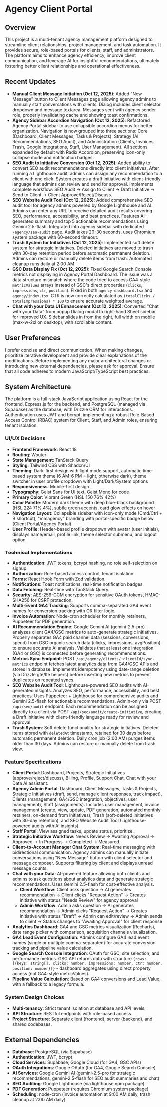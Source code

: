 # Agency Client Portal

## Overview
This project is a multi-tenant agency management platform designed to streamline client relationships, project management, and task automation. It provides secure, role-based portals for clients, staff, and administrators. The platform aims to enhance agency efficiency, improve client communication, and leverage AI for insightful recommendations, ultimately fostering better client relationships and operational effectiveness.

## Recent Updates
- **Manual Client Message Initiation (Oct 12, 2025)**: Added "New Message" button to Client Messages page allowing agency admins to manually start conversations with clients. Dialog includes client selector dropdown and message textarea. Messages sent with agency sender role, properly invalidating cache and showing toast confirmations.
- **Agency Sidebar Accordion Navigation (Oct 12, 2025)**: Refactored Agency Portal sidebar to use collapsible accordion menus for better organization. Navigation is now grouped into three sections: Core (Dashboard, Client Messages, Tasks & Projects), Strategy (AI Recommendations, SEO Audit), and Administration (Clients, Invoices, Trash, Google Integrations, Staff, User Management). All sections expanded by default with Radix Accordion, preserving icon-only collapse mode and notification badges.
- **SEO Audit to Initiative Conversion (Oct 12, 2025)**: Added ability to convert SEO audit recommendations directly into client initiatives. After running a Lighthouse audit, admins can assign any recommendation to a client with one click. System creates a draft initiative with client-friendly language that admins can review and send for approval. Implements complete workflow: SEO Audit → Assign to Client → Draft Initiative → Send to Client → Client Approve/Reject/Discuss.
- **SEO Website Audit Tool (Oct 12, 2025)**: Added comprehensive SEO audit tool for agency admins powered by Google Lighthouse and AI. Admins can enter any URL to receive detailed audit results covering SEO, performance, accessibility, and best practices. Features AI-generated summary and top 5 actionable recommendations using Gemini 2.5-flash. Integrated into agency sidebar with dedicated `/agency/seo-audit` page. Audit takes 20-30 seconds, uses Chromium system package with 60-second timeout.
- **Trash System for Initiatives (Oct 12, 2025)**: Implemented soft delete system for strategic initiatives. Deleted initiatives are moved to trash with 30-day retention period before automatic permanent deletion. Admins can restore or manually delete items from trash. Automated cleanup runs daily at 2:00 AM.
- **GSC Data Display Fix (Oct 12, 2025)**: Fixed Google Search Console metrics not displaying in Agency Portal Dashboard. The issue was a data structure mismatch where the code tried to access GA4-style `metricValues` arrays instead of GSC's direct properties (`clicks`, `impressions`, `ctr`, `position`). Fixed in both `agency-dashboard.tsx` and `agency/index.tsx`. CTR is now correctly calculated as `(totalClicks / totalImpressions) * 100` to ensure accurate weighted average.
- **Chat with your Data UI Enhancement (Oct 12, 2025)**: Converted "Chat with your Data" from popup Dialog modal to right-hand Sheet sidebar for improved UX. Sidebar slides in from the right, full width on mobile (max-w-2xl on desktop), with scrollable content.

## User Preferences
I prefer concise and direct communication. When making changes, prioritize iterative development and provide clear explanations of the modifications. Before implementing any major architectural changes or introducing new external dependencies, please ask for approval. Ensure that all code adheres to modern JavaScript/TypeScript best practices.

## System Architecture
The platform is a full-stack JavaScript application using React for the frontend, Express.js for the backend, and PostgreSQL (managed via Supabase) as the database, with Drizzle ORM for interactions. Authentication uses JWT and bcrypt, implementing a robust Role-Based Access Control (RBAC) system for Client, Staff, and Admin roles, ensuring tenant isolation.

### UI/UX Decisions
- **Frontend Framework**: React 18
- **Routing**: Wouter
- **State Management**: TanStack Query
- **Styling**: Tailwind CSS with Shadcn/UI
- **Theming**: Dark-first design with light mode support, automatic time-based system theme (6 AM-6 PM = light, otherwise dark), theme switcher in user profile dropdown with Light/Dark/System options
- **Responsiveness**: Mobile-first design
- **Typography**: Geist Sans for UI text, Geist Mono for code
- **Primary Color**: Vibrant Green (HSL 150 76% 42%)
- **Color Palette**: Modern dark theme with deep blue-black background (HSL 224 71% 4%), subtle green accents, card glow effects on hover
- **Navigation Layout**: Collapsible sidebar with icon-only mode (Cmd/Ctrl + B shortcut), "mmagency" branding with portal-specific badge below (Client Portal/Agency Portal)
- **User Profile**: Header-based profile dropdown with avatar (user initials), displays name/email, profile link, theme selector submenu, and logout option

### Technical Implementations
- **Authentication**: JWT tokens, bcrypt hashing, no role self-selection on signup.
- **Authorization**: Role-based access control, tenant isolation.
- **Forms**: React Hook Form with Zod validation.
- **Notifications**: Toast notifications, real-time notification badges.
- **Data Fetching**: Real-time with TanStack Query.
- **Security**: AES-256-GCM encryption for sensitive OAuth tokens, HMAC-SHA256 for CSRF protection.
- **Multi-Event GA4 Tracking**: Supports comma-separated GA4 event names for conversion tracking with OR filter logic.
- **Invoice Automation**: Node-cron scheduler for monthly retainers, Puppeteer for PDF generation.
- **AI Recommendation Engine**: Google Gemini AI (gemini-2.5-pro) analyzes client GA4/GSC metrics to auto-generate strategic initiatives. Properly separates GA4 paid channel data (sessions, conversions, spend) from GSC organic search data (clicks, impressions, avgPosition) to ensure accurate AI analysis. Validates that at least one integration (GA4 or GSC) is connected before generating recommendations.
- **Metrics Sync Endpoint**: POST `/api/agency/clients/:clientId/sync-metrics` endpoint fetches latest analytics data from GA4/GSC APIs and stores in database. Implements idempotency using date-range deletion (via Drizzle gte/lte helpers) before inserting new metrics to prevent duplicates on repeated syncs.
- **SEO Website Audit Tool**: Lighthouse-powered SEO audits with AI-generated insights. Analyzes SEO, performance, accessibility, and best practices. Uses Puppeteer + Lighthouse for comprehensive audits and Gemini 2.5-flash for actionable recommendations. Admin-only via POST `/api/seo/audit` endpoint. Each recommendation can be assigned directly to a client via POST `/api/seo/audit/create-initiative`, creating a Draft initiative with client-friendly language ready for review and approval.
- **Trash System**: Soft delete functionality for strategic initiatives. Deleted items stored with `deletedAt` timestamp, retained for 30 days before automatic permanent deletion. Daily cron job (2:00 AM) purges items older than 30 days. Admins can restore or manually delete from trash view.

### Feature Specifications
- **Client Portal**: Dashboard, Projects, Strategic Initiatives (approve/reject/discuss), Billing, Profile, Support Chat, Chat with your Data AI assistant.
- **Agency Admin Portal**: Dashboard, Client Messages, Tasks & Projects, Strategic Initiatives (draft, send, manage client responses, track impact), Clients (management, GA4/GSC integration, objectives, user management), Staff (assignments). Includes user management, invoice management (create, view, update, PDF generation, automated monthly retainers, on-demand from initiatives), Trash (soft-deleted initiatives with 30-day retention), and SEO Website Audit Tool (Lighthouse-powered audits with AI insights).
- **Staff Portal**: View assigned tasks, update status, prioritize.
- **Strategic Initiative Workflow**: Needs Review → Awaiting Approval → Approved → In Progress → Completed → Measured.
- **Client-to-Account Manager Chat System**: Real-time messaging with bidirectional communication. Agency admins can manually initiate conversations using "New Message" button with client selector and message composer. Supports filtering by client and displays unread message counts.
- **Chat with your Data**: AI-powered feature allowing both clients and admins to ask questions about analytics data and generate strategic recommendations. Uses Gemini 2.5-flash for cost-effective analysis.
  - **Client Workflow**: Client asks question → AI generates recommendation → Client clicks "Request Action" → Creates initiative with status "Needs Review" for agency approval
  - **Admin Workflow**: Admin asks question → AI generates recommendation → Admin clicks "Request Action" → Creates initiative with status "Draft" → Admin can edit/review → Admin sends to client → Status changes to "Awaiting Approval" for client response
- **Analytics Dashboard**: GA4 and GSC metrics visualization (Recharts), date range picker with comparison, acquisition channels visualization.
- **GA4 Lead Event Configuration**: Admins configure GA4 lead event names (single or multiple comma-separated) for accurate conversion tracking and pipeline value calculation.
- **Google Search Console Integration**: OAuth for GSC, site selection, and performance metrics. GSC API returns data with structure `{rows: [{keys: string[], clicks: number, impressions: number, ctr: number, position: number}]}` - dashboard aggregates using direct property access (not GA4-style metricValues).
- **Pipeline Value Calculation**: Based on GA4 conversions and Lead Value, with a fallback to a legacy formula.

### System Design Choices
- **Multi-tenancy**: Strict tenant isolation at database and API levels.
- **API Structure**: RESTful endpoints with role-based access.
- **Project Structure**: Separate client (frontend), server (backend), and shared codebases.

## External Dependencies
- **Database**: PostgreSQL (via Supabase)
- **Authentication**: JWT, bcrypt
- **Cloud Services**: Supabase, Google Cloud (for GA4, GSC APIs)
- **OAuth Integrations**: Google OAuth (for GA4, Google Search Console)
- **AI Services**: Google Gemini AI (gemini-2.5-pro for strategic recommendations, gemini-2.5-flash for SEO audit summaries and chat)
- **SEO Auditing**: Google Lighthouse (via lighthouse npm package)
- **PDF Generation**: Puppeteer (requires Chromium system package)
- **Scheduling**: node-cron (invoice automation at 9:00 AM daily, trash cleanup at 2:00 AM daily)
